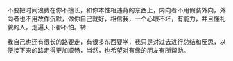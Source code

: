 不要把时间浪费在你不擅长，和你本性相违背的东西上，内向者不用假装外向，外向者也不用故作沉默，做你自己就好，相信我，一个心眼不坏，有能力，并且懂礼貌的人，走遍天下都不怕。转


我自己也还有很长的路要走，有很多东西要学，我只是对过去进行总结和反思，以便接下来的路走得更加顺畅，当然，也希望对有缘的朋友有所帮助。
